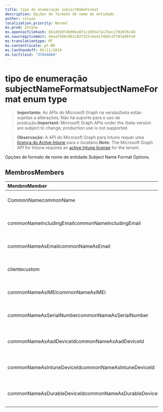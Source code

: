 ```yaml
---
title: tipo de enumeração subjectNameFormat
description: Opções de formato de nome de entidade.
author: rolyon
localization_priority: Normal
ms.prod: Intune
ms.openlocfilehash: 8b1dd107db00ea871c1055e7a17bec1792076c68
ms.sourcegitcommit: 94aaf594c881c02f353c6a417460cdf783a0bfe0
ms.translationtype: MT
ms.contentlocale: pt-BR
ms.lasthandoff: 05/11/2019
ms.locfileid: "33944660"
---
```

# <a name="subjectnameformat-enum-type"></a><span data-ttu-id="3a41c-103">tipo de enumeração subjectNameFormat</span><span class="sxs-lookup"><span data-stu-id="3a41c-103">subjectNameFormat enum type</span></span>

> <span data-ttu-id="3a41c-104">**Importante:** As APIs do Microsoft Graph na versão/beta estão sujeitas a alterações; Não há suporte para o uso de produção.</span><span class="sxs-lookup"><span data-stu-id="3a41c-104">**Important:** Microsoft Graph APIs under the /beta version are subject to change; production use is not supported.</span></span>

> <span data-ttu-id="3a41c-105">**Observação:** A API do Microsoft Graph para Intune requer uma [licença do Active Intune](https://go.microsoft.com/fwlink/?linkid=839381) para o locatário.</span><span class="sxs-lookup"><span data-stu-id="3a41c-105">**Note:** The Microsoft Graph API for Intune requires an [active Intune license](https://go.microsoft.com/fwlink/?linkid=839381) for the tenant.</span></span>

<span data-ttu-id="3a41c-106">Opções de formato de nome de entidade.</span><span class="sxs-lookup"><span data-stu-id="3a41c-106">Subject Name Format Options.</span></span>

## <a name="members"></a><span data-ttu-id="3a41c-107">Membros</span><span class="sxs-lookup"><span data-stu-id="3a41c-107">Members</span></span>
|<span data-ttu-id="3a41c-108">Membro</span><span class="sxs-lookup"><span data-stu-id="3a41c-108">Member</span></span>|<span data-ttu-id="3a41c-109">Valor</span><span class="sxs-lookup"><span data-stu-id="3a41c-109">Value</span></span>|<span data-ttu-id="3a41c-110">Descrição</span><span class="sxs-lookup"><span data-stu-id="3a41c-110">Description</span></span>|
|:---|:---|:---|
|<span data-ttu-id="3a41c-111">CommonName</span><span class="sxs-lookup"><span data-stu-id="3a41c-111">commonName</span></span>|<span data-ttu-id="3a41c-112">,0</span><span class="sxs-lookup"><span data-stu-id="3a41c-112">0</span></span>|<span data-ttu-id="3a41c-113">Nome comum.</span><span class="sxs-lookup"><span data-stu-id="3a41c-113">Common name.</span></span>|
|<span data-ttu-id="3a41c-114">commonNameIncludingEmail</span><span class="sxs-lookup"><span data-stu-id="3a41c-114">commonNameIncludingEmail</span></span>|<span data-ttu-id="3a41c-115">1</span><span class="sxs-lookup"><span data-stu-id="3a41c-115">1</span></span>|<span data-ttu-id="3a41c-116">Nome comum incluindo email.</span><span class="sxs-lookup"><span data-stu-id="3a41c-116">Common Name Including Email.</span></span>|
|<span data-ttu-id="3a41c-117">commonNameAsEmail</span><span class="sxs-lookup"><span data-stu-id="3a41c-117">commonNameAsEmail</span></span>|<span data-ttu-id="3a41c-118">duas</span><span class="sxs-lookup"><span data-stu-id="3a41c-118">2</span></span>|<span data-ttu-id="3a41c-119">Nome comum como email.</span><span class="sxs-lookup"><span data-stu-id="3a41c-119">Common Name As Email.</span></span>|
|<span data-ttu-id="3a41c-120">cliente</span><span class="sxs-lookup"><span data-stu-id="3a41c-120">custom</span></span>|<span data-ttu-id="3a41c-121">3D</span><span class="sxs-lookup"><span data-stu-id="3a41c-121">3</span></span>|<span data-ttu-id="3a41c-122">Formato de nome de entidade personalizado.</span><span class="sxs-lookup"><span data-stu-id="3a41c-122">Custom subject name format.</span></span>|
|<span data-ttu-id="3a41c-123">commonNameAsIMEI</span><span class="sxs-lookup"><span data-stu-id="3a41c-123">commonNameAsIMEI</span></span>|<span data-ttu-id="3a41c-124">0,5</span><span class="sxs-lookup"><span data-stu-id="3a41c-124">5</span></span>|<span data-ttu-id="3a41c-125">Nome comum como IMEI.</span><span class="sxs-lookup"><span data-stu-id="3a41c-125">Common Name As IMEI.</span></span>|
|<span data-ttu-id="3a41c-126">commonNameAsSerialNumber</span><span class="sxs-lookup"><span data-stu-id="3a41c-126">commonNameAsSerialNumber</span></span>|<span data-ttu-id="3a41c-127">6</span><span class="sxs-lookup"><span data-stu-id="3a41c-127">6</span></span>|<span data-ttu-id="3a41c-128">Nome comum como número de série.</span><span class="sxs-lookup"><span data-stu-id="3a41c-128">Common Name As Serial Number.</span></span>|
|<span data-ttu-id="3a41c-129">commonNameAsAadDeviceId</span><span class="sxs-lookup"><span data-stu-id="3a41c-129">commonNameAsAadDeviceId</span></span>|<span data-ttu-id="3a41c-130">178</span><span class="sxs-lookup"><span data-stu-id="3a41c-130">7</span></span>|<span data-ttu-id="3a41c-131">Nome comum como número de série.</span><span class="sxs-lookup"><span data-stu-id="3a41c-131">Common Name As Serial Number.</span></span>|
|<span data-ttu-id="3a41c-132">commonNameAsIntuneDeviceId</span><span class="sxs-lookup"><span data-stu-id="3a41c-132">commonNameAsIntuneDeviceId</span></span>|<span data-ttu-id="3a41c-133">8 </span><span class="sxs-lookup"><span data-stu-id="3a41c-133">8</span></span>|<span data-ttu-id="3a41c-134">Nome comum como número de série.</span><span class="sxs-lookup"><span data-stu-id="3a41c-134">Common Name As Serial Number.</span></span>|
|<span data-ttu-id="3a41c-135">commonNameAsDurableDeviceId</span><span class="sxs-lookup"><span data-stu-id="3a41c-135">commonNameAsDurableDeviceId</span></span>|<span data-ttu-id="3a41c-136">9 </span><span class="sxs-lookup"><span data-stu-id="3a41c-136">9</span></span>|<span data-ttu-id="3a41c-137">Nome comum como número de série.</span><span class="sxs-lookup"><span data-stu-id="3a41c-137">Common Name As Serial Number.</span></span>|




